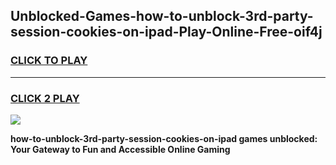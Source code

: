 
## Unblocked-Games-how-to-unblock-3rd-party-session-cookies-on-ipad-Play-Online-Free-oif4j
<h3>
<a href="https://premium76.site?title=how-to-unblock-3rd-party-session-cookies-on-ipad&ref=26A">CLICK TO PLAY</a></h3>
<hr>

<h3>
<a href="https://premium76.site?title=how-to-unblock-3rd-party-session-cookies-on-ipad&ref=26A">CLICK 2 PLAY</a>
  
</h3>

<a href="https://premium76.site?title=how-to-unblock-3rd-party-session-cookies-on-ipad&ref=26A"><img src="https://clearcache.store/games.png"></a>


**how-to-unblock-3rd-party-session-cookies-on-ipad games unblocked: Your Gateway to Fun and Accessible Online Gaming**
